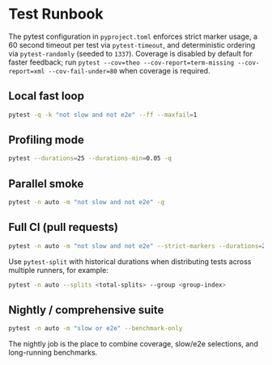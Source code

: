 # Test Runbook

The pytest configuration in `pyproject.toml` enforces strict marker usage, a 60
second timeout per test via `pytest-timeout`, and deterministic ordering via
`pytest-randomly` (seeded to `1337`). Coverage is disabled by default for faster
feedback; run `pytest --cov=theo --cov-report=term-missing --cov-report=xml --cov-fail-under=80`
when coverage is required.

## Local fast loop

```bash
pytest -q -k "not slow and not e2e" --ff --maxfail=1
```

## Profiling mode

```bash
pytest --durations=25 --durations-min=0.05 -q
```

## Parallel smoke

```bash
pytest -n auto -m "not slow and not e2e" -q
```

## Full CI (pull requests)

```bash
pytest -n auto -m "not slow and not e2e" --strict-markers --durations=25
```

Use `pytest-split` with historical durations when distributing tests across
multiple runners, for example:

```bash
pytest -n auto --splits <total-splits> --group <group-index>
```

## Nightly / comprehensive suite

```bash
pytest -n auto -m "slow or e2e" --benchmark-only
```

The nightly job is the place to combine coverage, slow/e2e selections, and
long-running benchmarks.
